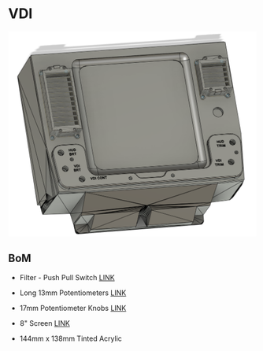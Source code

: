 # VDI

![CAD Example](cad.png)

## BoM

- Filter - Push Pull Switch [LINK](https://www.aliexpress.com/item/1005007343801175.html?spm=a2g0o.order_list.order_list_main.10.4b8e1802ASbqHO)

- Long 13mm Potentiometers [LINK](https://amzn.eu/d/cVvK1kD)

- 17mm Potentiometer Knobs [LINK](https://amzn.eu/d/1eI4sv0)

- 8" Screen [LINK](https://www.aliexpress.com/item/1005007225502307.html)

- 144mm x 138mm Tinted Acrylic
